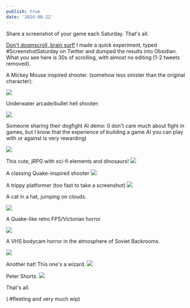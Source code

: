 ```yaml
---
publish: true
date: '2024-08-22'
---
```

Share a screenshot of your game each Saturday. That's all. 

[Don't doomscroll, brain surf!](<../Things I can do online instead of doomscrolling>) I made a quick experiment, typed \#ScreenshotSaturday on Twitter and dumped the results into Obsidian. What you see here is 30s of scrolling, with almost no editing (1-2 tweets removed). 


A Mickey Mouse inspired shooter. (somehow less sinister than the original character):

![](Pasted%20image%2020240509115238.png)


Underwater arcade/bullet hell shooter:

![](Pasted%20image%2020240509114741.png)


Someone sharing their dogfight AI demo:
(I don't care much about fight in games, but I know that the experience of building a game AI you can play with or against is very rewarding)

![](Pasted%20image%2020240509114759.png)

This cute, jRPG with sci-fi elements and dinosaurs!
![](Pasted%20image%2020240509114819.png)

A classing Quake-inspired shooter
![](Pasted%20image%2020240509114838.png)

A trippy platformer (too fast to take a screenshot)
![](Pasted%20image%2020240509114934.png)

A cat in a hat, jumping on clouds.

![](Pasted%20image%2020240509114945.png)

A Quake-like retro FPS/Victorian horror

![](Pasted%20image%2020240509115058.png)


A VHS bodycam horror in the atmosphere of Soviet Backrooms.

![](Pasted%20image%2020240509115120.png)

Another hat! This one's a wizard.
![](Pasted%20image%2020240509115136.png)


Peter Shorts.
![](Pasted%20image%2020240509115209.png)


That's all. 


( #fleeting and very much wip)
